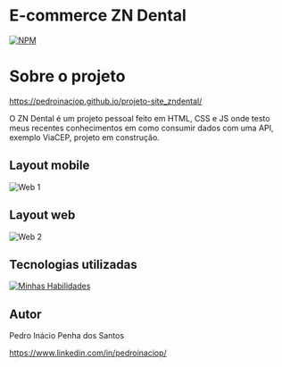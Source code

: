 # E-commerce ZN Dental

[![NPM](https://img.shields.io/npm/l/react)](https://github.com/pedroinaciop/projeto-site_zndental/blob/main/LICENSE) 

# Sobre o projeto

https://pedroinaciop.github.io/projeto-site_zndental/ 

O ZN Dental é um projeto pessoal feito em HTML, CSS e JS onde testo meus recentes conhecimentos em como consumir dados com uma API, exemplo ViaCEP, projeto em construção.

## Layout mobile
![Web 1](https://pedroinaciop.github.io/projeto-site_zndental/imagens/web-1.png)

## Layout web
![Web 2](https://pedroinaciop.github.io/projeto-site_zndental/imagens/web-2.png)

## Tecnologias utilizadas
[![Minhas Habilidades](https://skillicons.dev/icons?i=html,css,js)](https://skillicons.dev)

## Autor

Pedro Inácio Penha dos Santos

https://www.linkedin.com/in/pedroinaciop/

